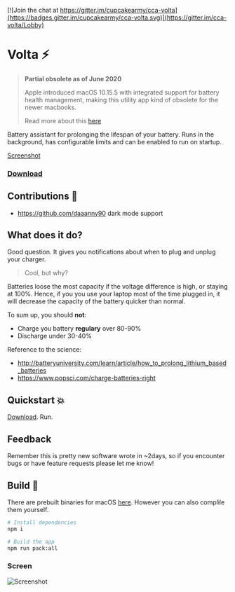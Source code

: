 [![Join the chat at https://gitter.im/cupcakearmy/cca-volta](https://badges.gitter.im/cupcakearmy/cca-volta.svg)](https://gitter.im/cca-volta/Lobby)

# Volta ⚡️

> **Partial obsolete as of June 2020**
>
> Apple introduced macOS 10.15.5 with integrated support for battery health management, making this utility app kind of obsolete for the newer macbooks.
>
> Read more about this [here](https://support.apple.com/en-us/HT211094)

Battery assistant for prolonging the lifespan of your battery. Runs in the background, has configurable limits and can be enabled to run on startup.

[Screenshot](#screen)

### [Download](https://github.com/CupCakeArmy/volta/releases)

## Contributions 🙏

- https://github.com/daaanny90 dark mode support

## What does it do?

Good question. It gives you notifications about when to plug and unplug your charger. 

> Cool, but why?

Batteries loose the most capacity if the voltage difference is high, or staying at 100%. Hence, if you you use your laptop most of the time plugged in, it will decrease the capacity of the battery quicker than normal.

To sum up, you should **not**:

- Charge you battery **regulary** over 80-90%
- Discharge under 30-40%

Reference to the science:

- http://batteryuniversity.com/learn/article/how_to_prolong_lithium_based_batteries
- https://www.popsci.com/charge-batteries-right


## Quickstart 💥

[Download](https://github.com/CupCakeArmy/volta/releases). Run.

## Feedback

Remember this is pretty new software wrote in ~2days, so if you encounter bugs or have feature requests please let me know!

## Build 🔨

There are prebuilt binaries for macOS [here](https://github.com/CupCakeArmy/volta/releases). However you can also complile them yourself.

```bash
# Install dependencies
npm i

# Build the app
npm run pack:all
```

### Screen

![Screenshot](https://i.imgur.com/DX8mjRE.png)
